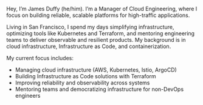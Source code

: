 Hey, I’m James Duffy (he/him). I’m a Manager of Cloud Engineering, where I focus on building reliable, scalable platforms for high-traffic applications.

Living in San Francisco, I spend my days simplifying infrastructure, optimizing tools like Kubernetes and Terraform, and mentoring engineering teams to deliver observable and resilient products. My background is in cloud infrastructure, Infrastructure as Code, and containerization.

My current focus includes:

- Managing cloud infrastructure (AWS, Kubernetes, Istio, ArgoCD)
- Building Infrastructure as Code solutions with Terraform
- Improving reliability and observability across systems
- Mentoring teams and democratizing infrastructure for non-DevOps engineers
